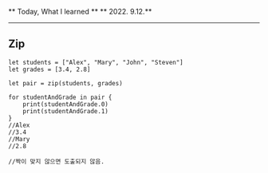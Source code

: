 
 ** Today, What I learned  **
 ** 2022. 9.12.**

---
## Zip
```
let students = ["Alex", "Mary", "John", "Steven"]
let grades = [3.4, 2.8]

let pair = zip(students, grades)

for studentAndGrade in pair {
    print(studentAndGrade.0)
    print(studentAndGrade.1)
}
//Alex
//3.4
//Mary
//2.8

//짝이 맞지 않으면 도출되지 않음.
```